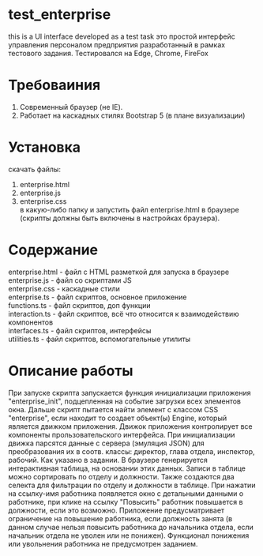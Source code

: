 # test_enterprise
this is a UI interface developed as a test task
это простой интерфейс управления персоналом предприятия
разработанный в рамках тестового задания. 
Тестировался на Edge, Chrome, FireFox

# Требоваиния
1. Современный браузер (не IE).
2. Работает на каскадных стилях Bootstrap 5 (в плане визуализации)

# Установка
скачать файлы: 
1. enterprise.html <br/>
2. enterprise.js <br/>
3. enterprise.css <br/>
в какую-либо папку и запустить файл enterprise.html в браузере (скрипты должны быть включены в настройках браузера).

# Содержание
enterprise.html - файл с HTML разметкой для запуска в браузере <br/>
enterprise.js - файл со скриптами JS <br/>
enterprise.css - каскадные стили <br/>
enterprise.ts - файл скриптов, основное приложение <br/>
functions.ts - файл скриптов, доп функции <br/>
interaction.ts - файл скриптов, всё что относится к взаимодействию компонентов <br/>
interfaces.ts - файл скриптов, интерфейсы <br/>
utilities.ts - файл скриптов, вспомогательные утилиты <br/>

# Описание работы 
При запуске скрипта запускается функция инициализации приложения "enterprise_init", подцепленная на событие загрузки всех элементов окна.
Дальше скрипт пытается найти элемент с классом CSS "enterprise", если находит то создает объект(ы) Engine, который является движком приложения. 
Движок приложения контролирует все компоненты прользовательского интерфейса. При инициализации движка парсятся данные с сервера (эмуляция JSON)
для преобразования их в соотв. классы: директор, глава отдела, инспектор, рабочий. Как указано в задании. В браузере генерируется интерактивная таблица, на основании
этих данных. Записи в таблице можно сортировать по отделу и должности. Также создаются два селекта для фильтрации по отделу и должности в таблице. 
При нажатии на ссылку-имя работника появляется окно с детальными данными о работнике, при клике на ссылку "Повысить" работник повышается в должности, если 
это возможно. Приложение предусматривает ограничение на повышение работника, если должность занята (в данном случае нельзя повысить работника до начальника отдела, 
если начальник отдела не уволен или не понижен). Функционал понижения или увольнения работника не предусмотрен заданием. 
